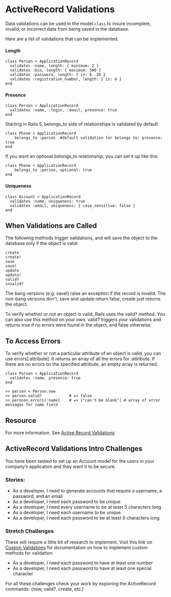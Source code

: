 # ActiveRecord Validations

Data validations can be used in the model `class` to insure incomplete, invalid, or incorrect data from being saved in the database.

Here are a list of validations that can be implemented.

#### Length

```
class Person < ApplicationRecord
  validates :name, length: { minimum: 2 }
  validates :bio, length: { maximum: 500 }
  validates :password, length: { in: 6..20 }
  validates :registration_number, length: { is: 6 }
end
```

#### Presence

```
class Person < ApplicationRecord
  validates :name, :login, :email, presence: true
end
```

Starting in Rails 5,  belongs_to side of relationships is validated by default
```
class Phone < ApplicationRecord
	belongs_to :person  #default validation for belongs to: presence: true
end
```

If you want an optional belongs_to relationship, you can set it up like this:
```
class Phone < ApplicationRecord
	belongs_to :person, optional: true
end
```


#### Uniqueness

```
class Account < ApplicationRecord
  validates :name, uniqueness: true
  validates :email, uniqueness: { case_sensitive: false }
end
```

## When Validations are Called

The following methods trigger validations, and will save the object to the database only if the object is valid:
```
create
create!
save
save!
update
update!
valid?
invalid?
```

The bang versions (e.g. save!) raise an exception if the record is invalid. The non-bang versions don't, save and update return false, create just returns the object.

To verify whether or not an object is valid, Rails uses the valid? method. You can also use this method on your own. valid? triggers your validations and returns true if no errors were found in the object, and false otherwise.

## To Access Errors

To verify whether or not a particular attribute of an object is valid, you can use errors[:attribute]. It returns an array of all the errors for :attribute. If there are no errors on the specified attribute, an empty array is returned.
```
class Person < ApplicationRecord
  validates :name, presence: true
end

>> person = Person.new
>> person.valid? 			# => false
>> peroson.errors[:name] 	# => ["can't be blank"]	# array of error messages for name field
```

## Resource

For more information. See <a href="http://guides.rubyonrails.org/v4.2/active_record_validations.html" target="_blank" >Active Record Validations</a>

## ActiveRecord Validations Intro Challenges

You have been tasked to set up an Account model for the users in your company’s application and they want it to be secure.

### Stories:

- As a developer, I need to generate accounts that require a username, a password, and an email
- As a developer, I need each password to be unique
- As a developer, I need every username to be at least 5 characters long
- As a developer, I need each username to be unique
- As a developer, I need each password to be at least 6 characters long

### Stretch Challenges

These will require a little bit of research to implement. Visit this link on [Custom Validations](https://guides.rubyonrails.org/active_record_validations.html#performing-custom-validations) for documentation on how to implement custom methods for validation.

- As a developer, I need each password to have at least one number
- As a developer, I need each password to have at least one special character

For all these challenges check your work by exploring the ActiveRecord commands. (new, valid?, create, etc.)